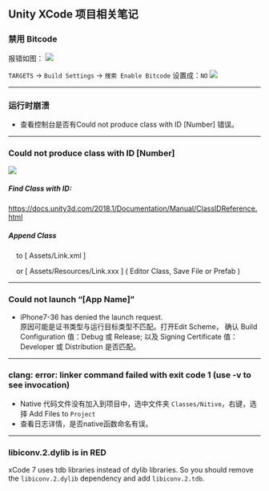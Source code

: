 ## Unity XCode 项目相关笔记


### 禁用 Bitcode
报错如图：
![](https://blog.lolo.link/img/unity/xcode/bitcode-1.png)

`TARGETS` -> `Build Settings` -> `搜索 Enable Bitcode`
设置成：`NO`
![](https://blog.lolo.link/img/unity/xcode/bitcode-2.png)

---

### 运行时崩溃
 * 查看控制台是否有Could not produce class with ID [Number] 错误。

---

### Could not produce class with ID [Number]
![](https://blog.lolo.link/img/unity/xcode/find-class-id.png)
##### Find Class with ID: 
<https://docs.unity3d.com/2018.1/Documentation/Manual/ClassIDReference.html>

##### Append Class
&nbsp;&nbsp;&nbsp; to \[ Assets/Link.xml ]

&nbsp;&nbsp;&nbsp; or \[ Assets/Resources/Link.xxx ] \( Editor Class, Save File or Prefab )

---

### Could not launch “[App Name]”
 * iPhone7-36 has denied the launch request.<br>
   原因可能是证书类型与运行目标类型不匹配。打开Edit Scheme，
   确认 Build Configuration 值：Debug 或 Release;
   以及 Signing Certificate 值：Developer 或 Distribution 是否匹配。

---

### clang: error: linker command failed with exit code 1 (use -v to see invocation)
 * Native 代码文件没有加入到项目中，选中文件夹 `Classes/Nitive`，右键，选择 Add Files to `Project`
 * 查看日志详情，是否native函数命名有误。

---

### libiconv.2.dylib is in RED
xCode 7 uses tdb libraries instead of dylib libraries. So you should remove the `libiconv.2.dylib` dependency and add `libiconv.2.tdb`.
